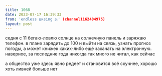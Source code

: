 ```yaml
---
title: 1068
date: 2023-07-17 16:39:33
from: 'endless шизing ⍼' (channel1162404975)
layout: post
---
```


седня с 11 бегаю-ловлю солнце на солнечную панель и заряжаю телефон. в плане зарядить до 100 и выйти на связь, узнать прогноз погоды, а может книжек каких-либо ещё закачать на электронную.
наверное, за последние года никогда так много не читал, как сейчас

а общество уже здесь явно редеет и становится всё скучнее, хорошо хоть ливней больше нет
